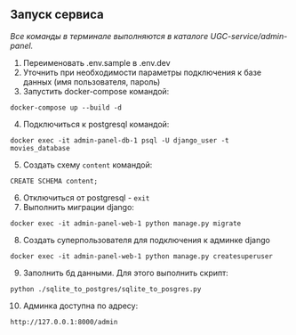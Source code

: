 ## Запуск сервиса

_Все команды в терминале выполняются в каталоге UGC-service/admin-panel._

1. Переименовать .env.sample в .env.dev
2. Уточнить при необходимости параметры подключения к базе данных (имя пользователя, пароль)
3. Запустить docker-compose командой:
```shell
docker-compose up --build -d
```
4. Подключиться к postgresql командой:
```shell
docker exec -it admin-panel-db-1 psql -U django_user -t movies_database
```
5. Создать схему `content` командой:
```postgresql
CREATE SCHEMA content;
```
6. Отключиться от postgresql - `exit`
7. Выполнить миграции django:
```shell
docker exec -it admin-panel-web-1 python manage.py migrate
```
8. Создать суперпользователя для подключения к админке django
```shell
docker exec -it admin-panel-web-1 python manage.py createsuperuser
```
9. Заполнить бд данными. Для этого выполнить скрипт:
```shell
python ./sqlite_to_postgres/sqlite_to_posgres.py
```

10. Админка доступна по адресу: 
```http request
http://127.0.0.1:8000/admin
```